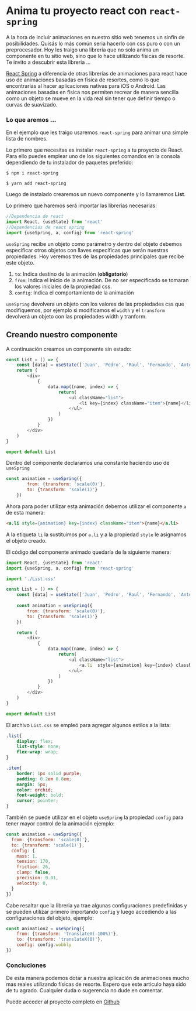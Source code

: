 # Anima tu proyecto react con `react-spring`

A la hora de incluir animaciones en nuestro sitio web tenemos un sinfín de posibilidades. Quisás lo más común seria hacerlo con css puro o con un preprocesador. Hoy les traigo una librería que no solo anima un componente en tu sitio web, sino que lo hace utilizando físicas de resorte. Te invito a descubrir esta libreria ...

[React Spring](https://www.react-spring.io/) a diferencia de otras librerías de animaciones para react hace uso de animaciones basadas en física de resortes, como lo que encontrarías al hacer aplicaciones nativas para iOS o Android. Las animaciones basadas en física nos permiten recrear de manera sencilla como un objeto se mueve en la vida real sin tener que definir tiempo o curvas de suavizado.

### Lo que aremos ...

En el ejemplo que les traigo usaremos `react-spring` para animar una simple lista de nombres.

Lo primero que necesitas es instalar `react-spring` a tu proyecto de React. Para ello puedes emplear uno de los siguientes comandos en la consola dependiendo de tu instalador de paquetes preferido:

```
$ npm i react-spring
``` 


```
$ yarn add react-spring
``` 

Luego de instalado crearemos un nuevo componente y lo llamaremos **List**.

 Lo primero que haremos será importar las librerias necesarias:

```JavaScript
//Dependencia de react
import React, {useState} from 'react' 
//Dependencias de react spring
import {useSpring, a, config} from 'react-spring'
```

`useSpring` recibe un objeto como parámetro y dentro del objeto debemos especificar otros objetos con llaves específicas que serán nuestras propiedades. Hoy veremos tres de las propiedades principales que recibe este objeto.

1. `to`: Indica destino de la animación (**obligatorio**)
2. `from`: Indica el inicio de la animación. De no ser especificado se tomaran los valores iniciales de la propiedad css.
3. `config`: Indica el comportamiento de la animación

`useSpring` devolvera un objeto con los valores de las propiedades css que modifiquemos, por ejemplo si modificamos el `width` y el `transform` devolverá un objeto con las propiedades width y tranform.

## Creando nuestro componente

A continuación creamos un componente sin estado:

```JavaScript
const List = () => {
    const [data] = useState(['Juan', 'Pedro', 'Raul', 'Fernando', 'Antonio'])
    return (
        <div>
            {
                data.map((name, index) => {
                    return(
                        <ul className="list">
                            <li key={index} className="item">{name}</li>
                        </ul>
                    )
                })
            }      
        </div>
    )
}

export default List
```

Dentro del componente declaramos una constante haciendo uso de `useSpring`

```JavaScript
const animation = useSpring({
        from: {transform: 'scale(0)'},
        to: {transform: 'scale(1)'}
    })
```

Ahora para poder utilizar esta animación debemos utilizar el componente `a` de esta manera:

```html
<a.li style={animation} key={index} className="item">{name}</a.li>
```

A la etiqueta `li` la sustituimos por `a.li` y a la propiedad `style` le asignamos el objeto creado.

El código del componente animado quedaría de la siguiente manera:

```JavaScript
import React, {useState} from 'react'
import {useSpring, a, config} from 'react-spring'

import './List.css'

const List = () => {
    const [data] = useState(['Juan', 'Pedro', 'Raul', 'Fernando', 'Antonio'])
    
    const animation = useSpring({
        from: {transform: 'scale(0)'},
        to: {transform: 'scale(1)'}
    })

    return (
        <div>
            {
                data.map((name, index) => {
                    return(
                        <ul className="list">
                            <a.li  style={animation} key={index} className=" item">{name}</a.li>
                        </ul>
                    )
                })
            }      
        </div>
    )
}

export default List
```

El archivo `List.css` se empleó para agregar algunos estilos a la lista:

```css
.list{
    display: flex;
    list-style: none;
    flex-wrap: wrap;
}

.item{
    border: 1px solid purple;
    padding: 0.2em 0.8em;
    margin: 5px;
    color: orchid;
    font-weight: bold;
    cursor: pointer;
}
```

También se puede utilizar en el objeto `useSpring` la propiedad `config` para tener mayor control de la animación ejemplo:

```JavaScript
const animation = useSpring({
  from: {transform: 'scale(0)'},
  to: {transform: 'scale(1)'},
  config: {
    mass: 1,
    tension: 170,
    friction: 26,
    clamp: false,
    precision: 0.01,
    velocity: 0,
  }
})
```

Cabe resaltar que la libreria ya trae algunas configuraciones predefinidas y se pueden utilizar primero importando `config` y luego accediendo a las configuraciones del objeto, ejemplo:

```JavaScript
const animation2 = useSpring({
    from: {transform: 'translateX(-100%)'},
    to: {transform: 'translateX(0)'},
    config: config.wobbly
})
```
### Concluciones
De esta manera podemos dotar a nuestra aplicación de animaciones mucho mas reales utilizando físicas de resorte. Espero que este articulo haya sido de tu agrado. Cualquier duda o sugerencia no dude en comentar.

Puede acceder al proyecto completo en [Github](https://github.com/inergarcia/react-spring-example)

